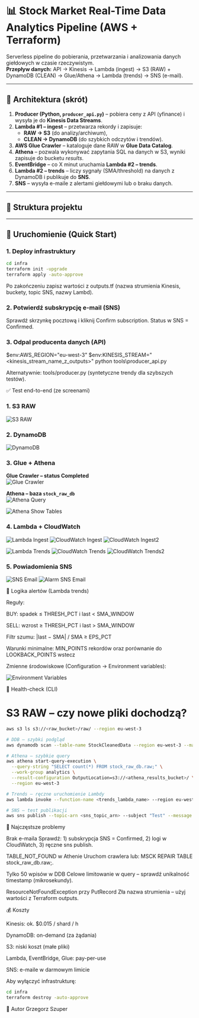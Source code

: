 # 📊 Stock Market Real-Time Data Analytics Pipeline (AWS + Terraform)

Serverless pipeline do pobierania, przetwarzania i analizowania danych giełdowych w czasie rzeczywistym.  
**Przepływ danych:** API → Kinesis → Lambda (ingest) → S3 (RAW) + DynamoDB (CLEAN) → Glue/Athena → Lambda (trends) → SNS (e-mail).

---

## 🧭 Architektura (skrót)

1. **Producer (Python, `producer_api.py`)** – pobiera ceny z API (yfinance) i wysyła je do **Kinesis Data Streams**.  
2. **Lambda #1 – ingest** – przetwarza rekordy i zapisuje:
   - **RAW → S3** (do analizy/archiwum),
   - **CLEAN → DynamoDB** (do szybkich odczytów i trendów).
3. **AWS Glue Crawler** – kataloguje dane RAW w **Glue Data Catalog**.  
4. **Athena** – pozwala wykonywać zapytania SQL na danych w S3, wyniki zapisuje do bucketu *results*.  
5. **EventBridge** – co X minut uruchamia **Lambda #2 – trends**.  
6. **Lambda #2 – trends** – liczy sygnały (SMA/threshold) na danych z DynamoDB i publikuje do **SNS**.  
7. **SNS** – wysyła e-maile z alertami giełdowymi lub o braku danych.

---

## 📂 Struktura projektu






---

## 🚀 Uruchomienie (Quick Start)

### 1. Deploy infrastruktury
```bash
cd infra
terraform init -upgrade
terraform apply -auto-approve
```
Po zakończeniu zapisz wartości z outputs.tf (nazwa strumienia Kinesis, buckety, topic SNS, nazwy Lambd).

### 2. Potwierdź subskrypcję e-mail (SNS)

Sprawdź skrzynkę pocztową i kliknij Confirm subscription. Status w SNS = Confirmed.

 ### 3. Odpal producenta danych (API)

$env:AWS_REGION="eu-west-3"
$env:KINESIS_STREAM="<kinesis_stream_name_z_outputs>"
python tools\producer_api.py

Alternatywnie: tools/producer.py (syntetyczne trendy dla szybszych testów).

✅ Test end-to-end (ze screenami)

### 1. S3 RAW
![S3 RAW](./screens/s3_raw.png)

### 2. DynamoDB
![DynamoDB](./screens/dynamodb.png)

### 3. Glue + Athena
**Glue Crawler – status Completed**  
![Glue Crawler](./screens/glue_crawler.png)

**Athena – baza `stock_raw_db`**  
![Athena Query](./screens/athena_query.png)

![Athena Show Tables](./screens/athena_show_tables.png)

### 4. Lambda + CloudWatch
![Lambda Ingest](./screens/lambda_ingest.png)
![CloudWatch Ingest](./screens/cw_ingest.png)
![CloudWatch Ingest2](./screens/cw_ingest2.png)

![Lambda Trends](./screens/lambda_trends.png)
![CloudWatch Trends](./screens/cw_trends.png)
![CloudWatch Trends2](./screens/cw_trends2.png)

### 5. Powiadomienia SNS
![SNS Email](./screens/sns_email.png)
![Alarm SNS Email](./screens/alarm_sns_email.png)


🧠 Logika alertów (Lambda trends)

Reguły:

BUY: spadek ≤ THRESH_PCT i last < SMA_WINDOW

SELL: wzrost ≥ THRESH_PCT i last > SMA_WINDOW

Filtr szumu: |last − SMA| / SMA ≥ EPS_PCT

Warunki minimalne: MIN_POINTS rekordów oraz porównanie do LOOKBACK_POINTS wstecz

Zmienne środowiskowe (Configuration → Environment variables):

![Environment Variables](/screens/env_variables.png)

🧪 Health-check (CLI)

# S3 RAW – czy nowe pliki dochodzą?
```bash
aws s3 ls s3://<raw_bucket>/raw/ --region eu-west-3

# DDB – szybki podgląd
aws dynamodb scan --table-name StockCleanedData --region eu-west-3 --max-items 5

# Athena – szybkie query
aws athena start-query-execution \
  --query-string "SELECT count(*) FROM stock_raw_db.raw;" \
  --work-group analytics \
  --result-configuration OutputLocation=s3://<athena_results_bucket>/ \
  --region eu-west-3

# Trends – ręczne uruchomienie Lambdy
aws lambda invoke --function-name <trends_lambda_name> --region eu-west-3 out.json

# SNS – test publikacji
aws sns publish --topic-arn <sns_topic_arn> --subject "Test" --message "hello" --region eu-west-3
```
🐞 Najczęstsze problemy

Brak e-maila
Sprawdź: 1) subskrypcja SNS = Confirmed, 2) logi w CloudWatch, 3) ręczne sns publish.

TABLE_NOT_FOUND w Athenie
Uruchom crawlera lub: MSCK REPAIR TABLE stock_raw_db.raw;.

Tylko 50 wpisów w DDB
Celowe limitowanie w query – sprawdź unikalność timestamp (mikrosekundy).

ResourceNotFoundException przy PutRecord
Zła nazwa strumienia – użyj wartości z Terraform outputs.

💰 Koszty

Kinesis: ok. $0.015 / shard / h

DynamoDB: on-demand (za żądania)

S3: niski koszt (małe pliki)

Lambda, EventBridge, Glue: pay-per-use

SNS: e-maile w darmowym limicie

Aby wyłączyć infrastrukturę:
```bash
cd infra
terraform destroy -auto-approve
```
👤 Autor
Grzegorz Szuper

